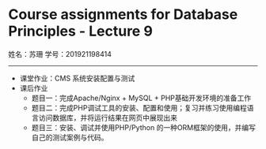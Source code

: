 # Course assignments for Database Principles - Lecture 9

姓名：苏珊
学号：201921198414

---
- 课堂作业：CMS 系统安装配置与测试
- 课后作业  
   - 题目一：完成Apache/Nginx + MySQL + PHP基础开发环境的准备工作
   - 题目二：完成PHP调试工具的安装、配置和使用；复习并练习使用编程语言访问数据库，并将运行结果在网页中展现出来
   - 题目三：安装、调试并使用PHP/Python 的一种ORM框架的使用，并编写自己的测试案例与代码。




